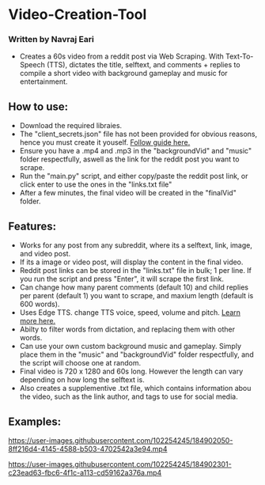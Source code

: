 # Video-Creation-Tool
### Written by Navraj Eari

- Creates a 60s video from a reddit post via Web Scraping. With Text-To-Speech (TTS), dictates the title, selftext, and comments + replies to compile a short video with background gameplay and music for entertainment.

## How to use:
- Download the required libraies.
- The "client_secrets.json" file has not been provided for obvious reasons, hence you must create it youself. [Follow guide here.](https://www.geeksforgeeks.org/how-to-get-client_id-and-client_secret-for-python-reddit-api-registration/)
- Ensure you have a .mp4 and .mp3 in the "backgroundVid" and "music" folder respectfully, aswell as the link for the reddit post you want to scrape.
- Run the "main.py" script, and either copy/paste the reddit post link, or click enter to use the ones in the "links.txt file"
- After a few minutes, the final video will be created in the "finalVid" folder.

## Features:
- Works for any post from any subreddit, where its a selftext, link, image, and video post.
- If its a image or video post, will display the content in the final video.
- Reddit post links can be stored in the "links.txt" file in bulk; 1 per line. If you run the script and press "Enter", it will scrape the first link.
- Can change how many parent comments (default 10) and child replies per parent (default 1) you want to scrape, and maxium length (default is 600 words).
- Uses Edge TTS. change TTS voice, speed, volume and pitch. [Learn more here.](https://github.com/rany2/edge-tts)
- Abilty to filter words from dictation, and replacing them with other words.
- Can use your own custom background music and gameplay. Simply place them in the "music" and "backgroundVid" folder respectfully, and the script will choose one at random.
- Final video is 720 x 1280 and 60s long. However the length can vary depending on how long the selftext is.
- Also creates a supplementive .txt file, which contains information abou the video, such as the link author, and tags to use for social media. 

## Examples:
https://user-images.githubusercontent.com/102254245/184902050-8ff216d4-4145-4588-b503-4702542a3e94.mp4

https://user-images.githubusercontent.com/102254245/184902301-c23ead63-fbc6-4f1c-a113-cd59162a376a.mp4
